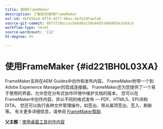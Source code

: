 ```yaml
---
title: 使用FrameMaker
description: 了解如何使用FrameMaker
exl-id: 4bf65bad-0ff4-45f7-88ac-6efa19faefab
source-git-commit: 8073716bccacbe8d6a158b44d5106b083e3a5dcd
workflow-type: tm+mt
source-wordcount: '112'
ht-degree: 0%

---
```


# 使用FrameMaker {#id221BH0L03XA}

FrameMaker支持在AEM Guides中创作和发布内容。 FrameMaker附带一个到Adobe Experience Manager的现成连接器。 FrameMaker还为您提供了一个易于使用的界面，允许您在分布式协作环境中维护文档的版本。 您可以在FrameMaker中创作内容，并以不同的格式发布 — PDF、HTML5、EPUB和DITA。 您还可以执行各种文件管理操作，如签出、带从属项签出、签入、刷新等。 有关更多详细信息，请参阅 [FrameMaker帮助](https://help.adobe.com/en_US/framemaker/using/index.html).

**父主题：**[&#x200B;使用桌面工具创作内容](author-desktop-tools.md)
